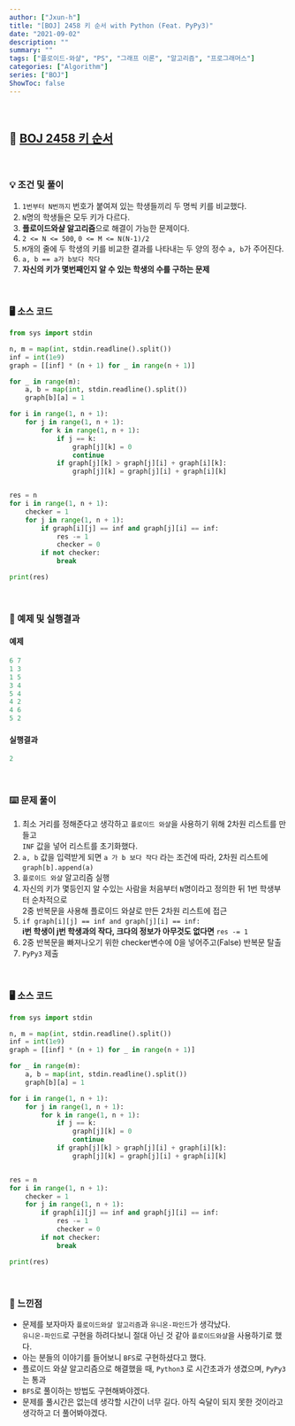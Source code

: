 ```yaml
---
author: ["Jxun-h"]
title: "[BOJ] 2458 키 순서 with Python (Feat. PyPy3)"
date: "2021-09-02"
description: ""
summary: ""
tags: ["플로이드-와샬", "PS", "그래프 이론", "알고리즘", "프로그래머스"]
categories: ["Algorithm"]
series: ["BOJ"]
ShowToc: false
---
```


<br>

## 📌 <a href="https://www.acmicpc.net/problem/2458" target="_blank">BOJ 2458 키 순서</a>

<br>

### 💡 조건 및 풀이

1.  `1번부터 N번까지` 번호가 붙여져 있는 학생들끼리 두 명씩 키를 비교했다.
2.  `N`명의 학생들은 모두 키가 다르다.
3.  **플로이드와샬 알고리즘**으로 해결이 가능한 문제이다.
4.  `2 <= N <= 500`, `0 <= M <= N(N-1)/2`
5.  `M`개의 줄에 두 학생의 키를 비교한 결과를 나타내는 두 양의 정수 `a, b`가 주어진다.
6.  `a, b == a가 b보다 작다`
7.  **자신의 키가 몇번째인지 알 수 있는 학생의 수를 구하는 문제**

<br>

### 🖥 소스 코드

```python
from sys import stdin

n, m = map(int, stdin.readline().split())
inf = int(1e9)
graph = [[inf] * (n + 1) for _ in range(n + 1)]

for _ in range(m):
    a, b = map(int, stdin.readline().split())
    graph[b][a] = 1

for i in range(1, n + 1):
    for j in range(1, n + 1):
        for k in range(1, n + 1):
            if j == k:
                graph[j][k] = 0
                continue
            if graph[j][k] > graph[j][i] + graph[i][k]:
                graph[j][k] = graph[j][i] + graph[i][k]


res = n
for i in range(1, n + 1):
    checker = 1
    for j in range(1, n + 1):
        if graph[i][j] == inf and graph[j][i] == inf:
            res -= 1
            checker = 0
        if not checker:
            break

print(res)
```

<br>

### 🔖 예제 및 실행결과

#### 예제

```python
6 7
1 3
1 5
3 4
5 4
4 2
4 6
5 2
```

#### 실행결과

```python
2
```

<br>

### ⌨️ 문제 풀이

1.  최소 거리를 정해준다고 생각하고 `플로이드 와샬`을 사용하기 위해 2차원 리스트를 만들고  
    `INF` 값을 넣어 리스트를 초기화했다.
2.  `a, b` 값을 입력받게 되면 `a 가 b 보다 작다` 라는 조건에 따라, 2차원 리스트에 `graph[b].append(a)`
3.  `플로이드 와샬` 알고리즘 실행
4.  자신의 키가 몇등인지 알 수있는 사람을 처음부터 `N`명이라고 정의한 뒤 1번 학생부터 순차적으로  
    2중 반복문을 사용해 플로이드 와샬로 만든 2차원 리스트에 접근
5.  `if graph[i][j] == inf and graph[j][i] == inf:`  
    **i번 학생이 j번 학생과의 작다, 크다의 정보가 아무것도 없다면** `res -= 1`
6.  2중 반복문을 빠져나오기 위한 checker변수에 0을 넣어주고(False) 반복문 탈출
7.  `PyPy3` 제출

<br>

### 🖥 소스 코드

```python
from sys import stdin

n, m = map(int, stdin.readline().split())
inf = int(1e9)
graph = [[inf] * (n + 1) for _ in range(n + 1)]

for _ in range(m):
    a, b = map(int, stdin.readline().split())
    graph[b][a] = 1

for i in range(1, n + 1):
    for j in range(1, n + 1):
        for k in range(1, n + 1):
            if j == k:
                graph[j][k] = 0
                continue
            if graph[j][k] > graph[j][i] + graph[i][k]:
                graph[j][k] = graph[j][i] + graph[i][k]


res = n
for i in range(1, n + 1):
    checker = 1
    for j in range(1, n + 1):
        if graph[i][j] == inf and graph[j][i] == inf:
            res -= 1
            checker = 0
        if not checker:
            break

print(res)
```

<br>

### 💾 느낀점

-   문제를 보자마자 `플로이드와샬 알고리즘`과 `유니온-파인드`가 생각났다.  
    `유니온-파인드`로 구현을 하려다보니 절대 아닌 것 같아 `플로이드와샬`을 사용하기로 했다.
-   아는 분들의 이야기를 들어보니 `BFS`로 구현하셨다고 했다.
-   플로이드 와샬 알고리즘으로 해결했을 때, `Python3` 로 시간초과가 생겼으며, `PyPy3` 는 통과
-   `BFS`로 풀이하는 방법도 구현해봐야겠다.
-   문제를 풀시간은 없는데 생각할 시간이 너무 길다. 아직 숙달이 되지 못한 것이라고 생각하고 더 풀어봐야겠다.
